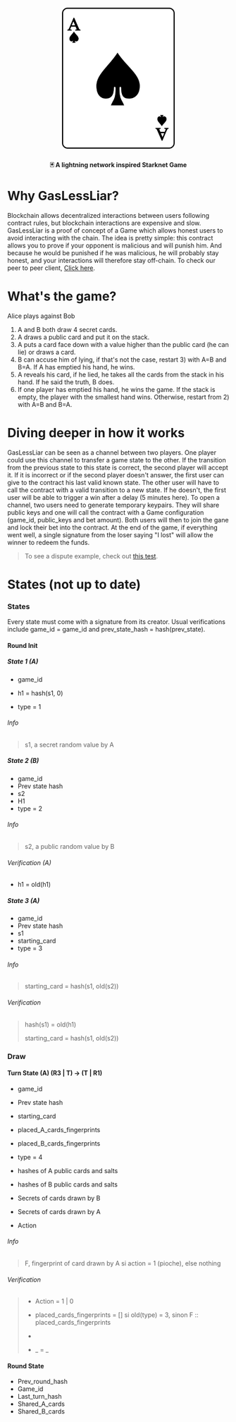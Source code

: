 <h1 align="center">
  <br>
  <img src="/logo.svg?raw=true" alt="Cards logo" width="256">
  <br>
</h1>

<h4 align="center">🃏 A lightning network inspired Starknet Game</h4>

# Why GasLessLiar?
Blockchain allows decentralized interactions between users following contract rules, but blockchain interactions are expensive and slow. GasLessLiar is a proof of concept of a Game which allows honest users to avoid interacting with the chain. The idea is pretty simple: this contract allows you to prove if your opponent is malicious and will punish him. And because he would be punished if he was malicious, he will probably stay honest, and your interactions will therefore stay off-chain. To check our peer to peer client, [Click here](https://github.com/Gaseless-liar/liar-game).

# What's the game?
Alice plays against Bob
1) A and B both draw 4 secret cards.
2) A draws a public card and put it on the stack.
3) A puts a card face down with a value higher than the public card (he can lie) or draws a card.
4) B can accuse him of lying, if that's not the case, restart 3) with A=B and B=A. If A has emptied his hand, he wins.
5) A reveals his card, if he lied, he takes all the cards from the stack in his hand. If he said the truth, B does.
6) If one player has emptied his hand, he wins the game. If the stack is empty, the player with the smallest hand wins. Otherwise, restart from 2) with A=B and B=A.

# Diving deeper in how it works

GasLessLiar can be seen as a channel between two players. One player could use this channel to transfer a game state to the other. If the transition from the previous state to this state is correct, the second player will accept it. If it is incorrect or if the second player doesn't answer, the first user can give to the contract his last valid known state. The other user will have to call the contract with a valid transition to a new state. If he doesn't, the first user will be able to trigger a win after a delay (5 minutes here).
To open a channel, two users need to generate temporary keypairs. They will share public keys and one will call the contract with a Game configuration (game_id, public_keys and bet amount). Both users will then to join the gane and lock their bet into the contract. At the end of the game, if everything went well, a single signature from the loser saying "I lost" will allow the winner to redeem the funds.

> To see a dispute example, check out [this test](https://github.com/Gaseless-liar/gaslessliar/blob/master/tests/test_disputes.cairo#L149).

# States (not up to date)
### States

Every state must come with a signature from its creator. Usual verifications include game_id = game_id and prev_state_hash = hash(prev_state).

#### Round Init

##### State 1 (A)

- game_id

- h1 = hash(s1, 0)

- type = 1

###### Info

> s1, a secret random value by A

##### State 2 (B)
- game_id
- Prev state hash
- s2
- H1
- type = 2

###### Info

> s2, a public random value by B

###### Verification (A)

- h1 = old(h1)

##### State 3 (A)

- game_id
- Prev state hash
- s1
- starting_card
- type = 3

###### Info

>  starting_card = hash(s1, old(s2))

###### Verification

> hash(s1) = old(h1)
>
> starting_card = hash(s1, old(s2))

### Draw

####  Turn State (A) (R3 | T) -> (T | R1)

- game_id

- Prev state hash

- starting_card

- placed_A_cards_fingerprints

- placed_B_cards_fingerprints

- type = 4

- hashes of A public cards and salts

- hashes of B public cards and salts

- Secrets of cards drawn by B

- Secrets of cards drawn by A

- Action

  
###### Info

>  F, fingerprint of card drawn by A si action = 1 (pioche), else nothing

###### Verification

> - Action = 1 | 0
> - placed_cards_fingerprints = [] si old(type) = 3, sinon F :: placed_cards_fingerprints 
> - 
>
> - _ = _

#### Round State

  - Prev_round_hash
  - Game_id
  - Last_turn_hash
  - Shared_A_cards
  - Shared_B_cards

